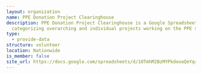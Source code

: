 ```yaml
---
layout: organization
name: PPE Donation Project Clearinghouse
description: PPE Donation Project Clearinghouse is a Google Spreadsheet
  categorizing overarching and individual projects working on the PPE shortage.
type:
  - provide-data
structure: volunteer
location: Nationwide
is_member: false
site_url: https://docs.google.com/spreadsheets/d/1OTmhM2BzMYPkdooaQeYqrDShaKHnt1ltrq3iRBPpDjU/edit
---
```

